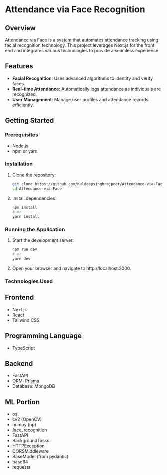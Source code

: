 # Attendance via Face Recognition

## Overview

Attendance via Face is a system that automates attendance tracking using facial recognition technology. This project leverages Next.js for the front end and integrates various technologies to provide a seamless experience.

## Features

- **Facial Recognition**: Uses advanced algorithms to identify and verify faces.
- **Real-time Attendance**: Automatically logs attendance as individuals are recognized.
- **User Management**: Manage user profiles and attendance records efficiently.

## Getting Started

### Prerequisites

- Node.js
- npm or yarn

### Installation

1. Clone the repository:
   ```bash
   git clone https://github.com/Kuldeepsinghrajpoot/Attendance-via-Face.git
   cd Attendance-via-Face
   ```
2. Install dependencies:
   ```bash
   npm install
   # or
   yarn install
   ```
### Running the Application

1. Start the development server:
   ``` bash
   npm run dev
   # or
   yarn dev

2. Open your browser and navigate to http://localhost:3000.


### Technologies Used


## Frontend
- Next.js
- React
- Tailwind CSS

## Programming Language
- TypeScript

## Backend
- FastAPI
- ORM: Prisma
- Database: MongoDB

## ML Portion
- os
- cv2 (OpenCV)
- numpy (np)
- face_recognition
- FastAPI
- BackgroundTasks
- HTTPException
- CORSMiddleware
- BaseModel (from pydantic)
- base64
- requests





